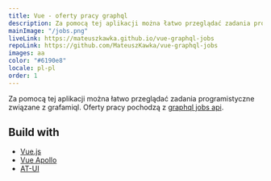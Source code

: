 ```yaml
---
title: Vue - oferty pracy graphql
description: Za pomocą tej aplikacji można łatwo przeglądać zadania programistyczne związane z grafamiql. Oferty pracy pochodzą z graphql jobs api.
mainImage: "/jobs.png"
liveLink: https://mateuszkawka.github.io/vue-graphql-jobs
repoLink: https://github.com/MateuszKawka/vue-graphql-jobs
images: aa
color: "#6190e8"
locale: pl-pl
order: 1
---
```



Za pomocą tej aplikacji można łatwo przeglądać zadania programistyczne związane z grafamiql. Oferty pracy pochodzą z [graphql jobs api](https://graphql.jobs/).


## Build with

 * [Vue.js](https://vuejs.org/)
 * [Vue Apollo](https://apollo.vuejs.org/)
 * [AT-UI](https://at-ui.github.io/at-ui/#/en)